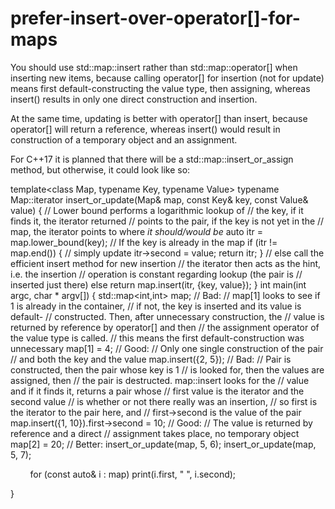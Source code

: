 # prefer-insert-over-operator[]-for-maps

You should use std::map::insert rather than std::map::operator[] when
inserting new items, because calling operator[] for insertion (not for
update) means first default-constructing the value type, then assigning,
whereas insert() results in only one direct construction and insertion.


At the same time, updating is better with operator[] than insert,
because operator[] will return a reference, whereas insert() would
result in construction of a temporary object and an assignment.

For C++17 it is planned that there will be a std::map::insert_or_assign
method, but otherwise, it could look like so:

template<class Map, typename Key, typename Value>
typename Map::iterator insert_or_update(Map& map, const Key& key, const
Value& value)
 {
// Lower bound performs a logarithmic lookup of
// the key, if it finds it, the iterator returned
// points to the pair, if the key is not yet in the
// map, the iterator points to where *it should/would be*
auto itr = map.lower_bound(key);
// If the key is already in the map
if (itr != map.end())
 {
// simply update
 itr->second = value;
return itr;
 }
// else call the efficient insert method for new insertion
// the iterator then acts as the hint, i.e. the insertion
// operation is constant regarding lookup (the pair is
// inserted just there)
else return map.insert(itr, {key, value});
 }
int main(int argc, char * argv[])
 {
std::map<int,int> map;
// Bad:
// map[1] looks to see if 1 is already in the container,
// if not, the key is inserted and its value is default-
// constructed. Then, after unnecessary construction, the
// value is returned by reference by operator[] and then
// the assignment operator of the value type is called.
// this means the first default-construction was unnecessary
 map[1] = 4;
// Good:
// Only one single construction of the pair
// and both the key and the value
 map.insert({2, 5});
// Bad:
// Pair is constructed, then the pair whose key is 1
// is looked for, then the values are assigned, then
// the pair is destructed. map::insert looks for the
// value and if it finds it, returns a pair whose
// first value is the iterator and the second value
// is whether or not there really was an insertion,
// so first is the iterator to the pair here, and
// first->second is the value of the pair
 map.insert({1, 10}).first->second = 10;
// Good:
// The value is returned by reference and a direct
// assignment takes place, no temporary object
 map[2] = 20;
// Better:
insert_or_update(map, 5, 6);
insert_or_update(map, 5, 7);

        for (const auto& i : map) print(i.first, " ", i.second);

}


